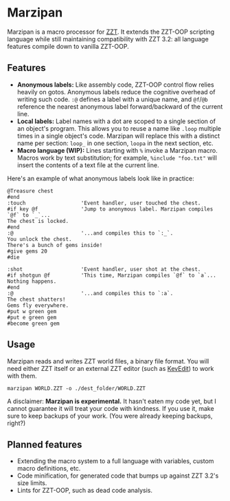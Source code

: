 # Marzipan
Marzipan is a macro processor for [ZZT](https://en.wikipedia.org/wiki/ZZT).
It extends the ZZT-OOP scripting language while still maintaining compatibility with ZZT 3.2: all language features compile down to vanilla ZZT-OOP.

## Features
- **Anonymous labels:** Like assembly code, ZZT-OOP control flow relies heavily on gotos.
    Anonymous labels reduce the cognitive overhead of writing such code.
    `:@` defines a label with a unique name, and `@f`/`@b` reference the nearest anonymous label forward/backward of the current line.
- **Local labels:** Label names with a dot are scoped to a single section of an object's program.
    This allows you to reuse a name like `.loop` multiple times in a single object's code.
    Marzipan will replace this with a distinct name per section: `loop_` in one section, `loopa` in the next section, etc.
- **Macro language (WIP):** Lines starting with `%` invoke a Marzipan macro.
    Macros work by text substitution; for example, `%include "foo.txt"` will insert the contents of a text file at the current line.

Here's an example of what anonymous labels look like in practice:

```
@Treasure chest
#end
:touch                  'Event handler, user touched the chest.
#if key @f              'Jump to anonymous label. Marzipan compiles `@f` to `_`...
The chest is locked.
#end
:@                      '...and compiles this to `:_`.
You unlock the chest.
There's a bunch of gems inside!
#give gems 20
#die

:shot                   'Event handler, user shot at the chest.
#if shotgun @f          'This time, Marzipan compiles `@f` to `a`...
Nothing happens.
#end
:@                      '...and compiles this to `:a`.
The chest shatters!
Gems fly everywhere.
#put w green gem
#put e green gem
#become green gem
```

## Usage
Marzipan reads and writes ZZT world files, a binary file format.
You will need either ZZT itself or an external ZZT editor (such as [KevEdit](https://github.com/cknave/kevedit)) to work with them.

```
marzipan WORLD.ZZT -o ./dest_folder/WORLD.ZZT
```

A disclaimer: **Marzipan is experimental.**
It hasn't eaten my code yet, but I cannot guarantee it will treat your code with kindness.
If you use it, make sure to keep backups of your work. (You were already keeping backups, right?)

## Planned features
- Extending the macro system to a full language with variables, custom macro definitions, etc.
- Code minification, for generated code that bumps up against ZZT 3.2's size limits.
- Lints for ZZT-OOP, such as dead code analysis.
